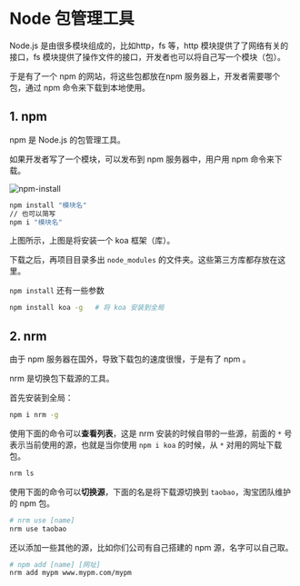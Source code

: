 # Node 包管理工具

Node.js 是由很多模块组成的，比如http，fs 等，http 模块提供了了网络有关的接口，fs 模块提供了操作文件的接口，开发者也可以将自己写一个模块（包）。

于是有了一个 npm 的网站，将这些包都放在npm 服务器上，开发者需要哪个包，通过 npm 命令来下载到本地使用。

## 1. npm

npm 是 Node.js 的包管理工具。

如果开发者写了一个模块，可以发布到 npm 服务器中，用户用 npm 命令来下载。

![npm-install](npm-i.png)

``` bash
npm install "模块名"
// 也可以简写
npm i "模块名"
```

上图所示，上图是将安装一个 koa 框架（库）。

下载之后，再项目目录多出 `node_modules` 的文件夹。这些第三方库都存放在这里。

`npm install` 还有一些参数

```bash
npm install koa -g   # 将 koa 安装到全局
```

## 2. nrm

由于 npm 服务器在国外，导致下载包的速度很慢，于是有了 npm 。

nrm 是切换包下载源的工具。

首先安装到全局：

```bash
npm i nrm -g
```

使用下面的命令可以**查看列表**，这是 nrm 安装的时候自带的一些源，前面的 `*` 号表示当前使用的源，也就是当你使用 `npm i koa` 的时候，从 `*` 对用的网址下载包。

```bash
nrm ls
```

使用下面的命令可以**切换源**，下面的名是将下载源切换到 `taobao`，淘宝团队维护的 npm 包。

```bash
# nrm use [name]
nrm use taobao 
```

还以添加一些其他的源，比如你们公司有自己搭建的 npm 源，名字可以自己取。

```bash
# npm add [name] [网址]
nrm add mypm www.mypm.com/mypm 
```
